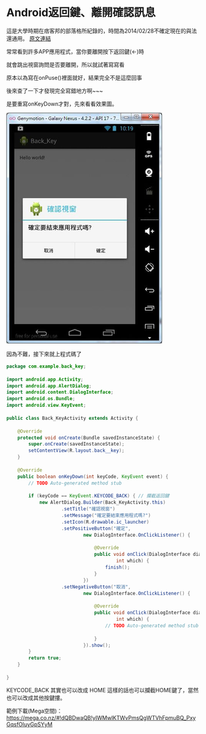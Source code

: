 # Android返回鍵、離開確認訊息

這是大學時期在痞客邦的部落格所紀錄的，時間為2014/02/28不確定現在的與法還通用。
[原文連結](http://aven725.pixnet.net/blog/post/87074882)

常常看到許多APP應用程式，當你要離開按下返回鍵(<-)時

就會跳出視窗詢問是否要離開，所以就試著寫寫看

原本以為寫在onPuse()裡面就好，結果完全不是這麼回事

後來查了一下才發現完全寫錯地方啊~~~

是要重寫onKeyDown才對，先來看看效果圖。

![image](https://raw.githubusercontent.com/aven725/aven725.github.io/master/image/Android/image001.jpg)

因為不難，接下來就上程式碼了

```java
package com.example.back_key;
 
import android.app.Activity;
import android.app.AlertDialog;
import android.content.DialogInterface;
import android.os.Bundle;
import android.view.KeyEvent;
 
public class Back_KeyActivity extends Activity {
 
    @Override
    protected void onCreate(Bundle savedInstanceState) {
        super.onCreate(savedInstanceState);
        setContentView(R.layout.back__key);
    }
 
    @Override
    public boolean onKeyDown(int keyCode, KeyEvent event) {
        // TODO Auto-generated method stub
 
        if (keyCode == KeyEvent.KEYCODE_BACK) { // 攔截返回鍵
            new AlertDialog.Builder(Back_KeyActivity.this)
                    .setTitle("確認視窗")
                    .setMessage("確定要結束應用程式嗎?")
                    .setIcon(R.drawable.ic_launcher)
                    .setPositiveButton("確定",
                            new DialogInterface.OnClickListener() {
 
                                @Override
                                public void onClick(DialogInterface dialog,
                                        int which) {
                                    finish();
                                }
                            })
                    .setNegativeButton("取消",
                            new DialogInterface.OnClickListener() {
 
                                @Override
                                public void onClick(DialogInterface dialog,
                                        int which) {
                                    // TODO Auto-generated method stub
 
                                }
                            }).show();
        }
        return true;
    }
 
}
```

KEYCODE_BACK 其實也可以改成 HOME 這樣的話也可以攔截HOME鍵了，當然也可以改成其他按鍵摟。

範例下載(Mega空間)：
https://mega.co.nz/#!dQBDwaQB!yIWMwlKTWvPmsQgWTVhFpmuBQ_PxyGqsfOluyGpSYyM
